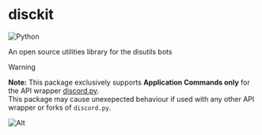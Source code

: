 # disckit
![Python](https://img.shields.io/badge/Python-3.11%20%7C%203.12-blue)

An open source utilities library for the disutils bots

> [!WARNING]  
> **Note:** This package exclusively supports **Application Commands only** for the API wrapper [discord.py](https://github.com/Rapptz/discord.py).\
This package may cause unexepected behaviour if used with any other API wrapper or forks of `discord.py`.

![Alt](https://repobeats.axiom.co/api/embed/90c2ae330c90d87026c048335eac0923d31b683f.svg "Repobeats analytics image")
